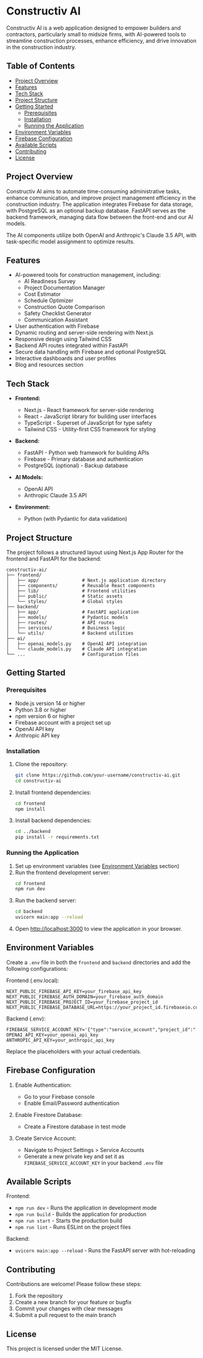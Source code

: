 # Constructiv AI

Constructiv AI is a web application designed to empower builders and contractors, particularly small to midsize firms, with AI-powered tools to streamline construction processes, enhance efficiency, and drive innovation in the construction industry.

## Table of Contents

- [Project Overview](#project-overview)
- [Features](#features)
- [Tech Stack](#tech-stack)
- [Project Structure](#project-structure)
- [Getting Started](#getting-started)
  - [Prerequisites](#prerequisites)
  - [Installation](#installation)
  - [Running the Application](#running-the-application)
- [Environment Variables](#environment-variables)
- [Firebase Configuration](#firebase-configuration)
- [Available Scripts](#available-scripts)
- [Contributing](#contributing)
- [License](#license)

## Project Overview

Constructiv AI aims to automate time-consuming administrative tasks, enhance communication, and improve project management efficiency in the construction industry. The application integrates Firebase for data storage, with PostgreSQL as an optional backup database. FastAPI serves as the backend framework, managing data flow between the front-end and our AI models.

The AI components utilize both OpenAI and Anthropic's Claude 3.5 API, with task-specific model assignment to optimize results.

## Features

- AI-powered tools for construction management, including:
  - AI Readiness Survey
  - Project Documentation Manager
  - Cost Estimator
  - Schedule Optimizer
  - Construction Quote Comparison
  - Safety Checklist Generator
  - Communication Assistant
- User authentication with Firebase
- Dynamic routing and server-side rendering with Next.js
- Responsive design using Tailwind CSS
- Backend API routes integrated within FastAPI
- Secure data handling with Firebase and optional PostgreSQL
- Interactive dashboards and user profiles
- Blog and resources section

## Tech Stack

- **Frontend:**
  - Next.js - React framework for server-side rendering
  - React - JavaScript library for building user interfaces
  - TypeScript - Superset of JavaScript for type safety
  - Tailwind CSS - Utility-first CSS framework for styling

- **Backend:**
  - FastAPI - Python web framework for building APIs
  - Firebase - Primary database and authentication
  - PostgreSQL (optional) - Backup database

- **AI Models:**
  - OpenAI API
  - Anthropic Claude 3.5 API

- **Environment:**
  - Python (with Pydantic for data validation)

## Project Structure

The project follows a structured layout using Next.js App Router for the frontend and FastAPI for the backend:

```
constructiv-ai/
├── frontend/
│   ├── app/                # Next.js application directory
│   ├── components/         # Reusable React components
│   ├── lib/                # Frontend utilities
│   ├── public/             # Static assets
│   └── styles/             # Global styles
├── backend/
│   ├── app/                # FastAPI application
│   ├── models/             # Pydantic models
│   ├── routes/             # API routes
│   ├── services/           # Business logic
│   └── utils/              # Backend utilities
├── ai/
│   ├── openai_models.py    # OpenAI API integration
│   └── claude_models.py    # Claude API integration
└── ...                     # Configuration files
```

## Getting Started

### Prerequisites

- Node.js version 14 or higher
- Python 3.8 or higher
- npm version 6 or higher
- Firebase account with a project set up
- OpenAI API key
- Anthropic API key

### Installation

1. Clone the repository:
   ```bash
   git clone https://github.com/your-username/constructiv-ai.git
   cd constructiv-ai
   ```

2. Install frontend dependencies:
   ```bash
   cd frontend
   npm install
   ```

3. Install backend dependencies:
   ```bash
   cd ../backend
   pip install -r requirements.txt
   ```

### Running the Application

1. Set up environment variables (see [Environment Variables](#environment-variables) section)
2. Run the frontend development server:
   ```bash
   cd frontend
   npm run dev
   ```
3. Run the backend server:
   ```bash
   cd backend
   uvicorn main:app --reload
   ```
4. Open [http://localhost:3000](http://localhost:3000) to view the application in your browser.

## Environment Variables

Create a `.env` file in both the `frontend` and `backend` directories and add the following configurations:

Frontend (.env.local):
```
NEXT_PUBLIC_FIREBASE_API_KEY=your_firebase_api_key
NEXT_PUBLIC_FIREBASE_AUTH_DOMAIN=your_firebase_auth_domain
NEXT_PUBLIC_FIREBASE_PROJECT_ID=your_firebase_project_id
NEXT_PUBLIC_FIREBASE_DATABASE_URL=https://your_project_id.firebaseio.com
```

Backend (.env):
```
FIREBASE_SERVICE_ACCOUNT_KEY='{"type":"service_account","project_id":"...","private_key_id":"...","private_key":"...","client_email":"...","client_id":"...","auth_uri":"...","token_uri":"...","auth_provider_x509_cert_url":"...","client_x509_cert_url":"..."}'
OPENAI_API_KEY=your_openai_api_key
ANTHROPIC_API_KEY=your_anthropic_api_key
```

Replace the placeholders with your actual credentials.

## Firebase Configuration

1. Enable Authentication:
   - Go to your Firebase console
   - Enable Email/Password authentication

2. Enable Firestore Database:
   - Create a Firestore database in test mode

3. Create Service Account:
   - Navigate to Project Settings > Service Accounts
   - Generate a new private key and set it as `FIREBASE_SERVICE_ACCOUNT_KEY` in your backend `.env` file

## Available Scripts

Frontend:
- `npm run dev` - Runs the application in development mode
- `npm run build` - Builds the application for production
- `npm run start` - Starts the production build
- `npm run lint` - Runs ESLint on the project files

Backend:
- `uvicorn main:app --reload` - Runs the FastAPI server with hot-reloading

## Contributing

Contributions are welcome! Please follow these steps:

1. Fork the repository
2. Create a new branch for your feature or bugfix
3. Commit your changes with clear messages
4. Submit a pull request to the main branch

## License

This project is licensed under the MIT License.
